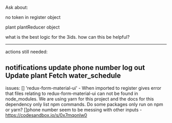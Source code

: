 Ask about:

no token in register object

plant plantReducer object

what is the best logic for the 3ids. how can this be helpful?

------------------------------
actions still needed:

notifications
update phone number
log out
Update plant
Fetch water_schedule
------------------------
issues:
[] 'redux-form-material-ui' - When imported to register gives error that files relating to redux-form-material-ui can not be found in node_modules. We are using yarn for this project and the docs for this dependency only list npm commands. Do some packages only run on npm or yarn?
[]phone number seem to be messing with other inputs -https://codesandbox.io/s/0x7mqonlw0
